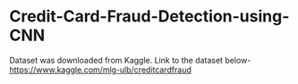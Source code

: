 # Credit-Card-Fraud-Detection-using-CNN

Dataset was downloaded from Kaggle. Link to the dataset below-
https://www.kaggle.com/mlg-ulb/creditcardfraud
